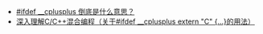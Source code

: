 - [#ifdef __cplusplus 倒底是什么意思？](http://www.cnblogs.com/stonecrazyking/archive/2006/09/23/512552.html)
- [深入理解C/C++混合编程（关于#ifdef __cplusplus extern "C" {...}的用法）](http://blog.csdn.net/zzwdkxx/article/details/44244535)